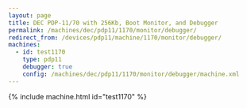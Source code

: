 ```yaml
---
layout: page
title: DEC PDP-11/70 with 256Kb, Boot Monitor, and Debugger
permalink: /machines/dec/pdp11/1170/monitor/debugger/
redirect_from: /devices/pdp11/machine/1170/monitor/debugger/
machines:
  - id: test1170
    type: pdp11
    debugger: true
    config: /machines/dec/pdp11/1170/monitor/debugger/machine.xml
---
```


{% include machine.html id="test1170" %}
